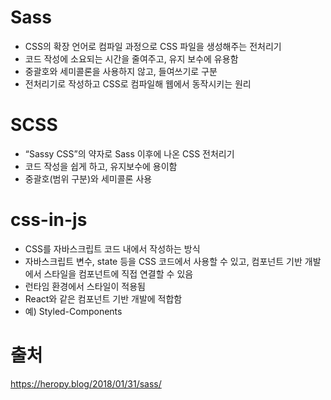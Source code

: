 # Sass

- CSS의 확장 언어로 컴파일 과정으로 CSS 파일을 생성해주는 전처리기
- 코드 작성에 소요되는 시간을 줄여주고, 유지 보수에 유용함
- 중괄호와 세미콜론을 사용하지 않고, 들여쓰기로 구분
- 전처리기로 작성하고 CSS로 컴파일해 웹에서 동작시키는 원리

# SCSS

- “Sassy CSS”의 약자로 Sass 이후에 나온 CSS 전처리기
- 코드 작성을 쉽게 하고, 유지보수에 용이함
- 중괄호(범위 구분)와 세미콜론 사용

# css-in-js

- CSS를 자바스크립트 코드 내에서 작성하는 방식
- 자바스크립트 변수, state 등을 CSS 코드에서 사용할 수 있고, 컴포넌트 기반 개발에서 스타일을 컴포넌트에 직접 연결할 수 있음
- 런타임 환경에서 스타일이 적용됨
- React와 같은 컴포넌트 기반 개발에 적합함
- 예) Styled-Components

# 출처

https://heropy.blog/2018/01/31/sass/
